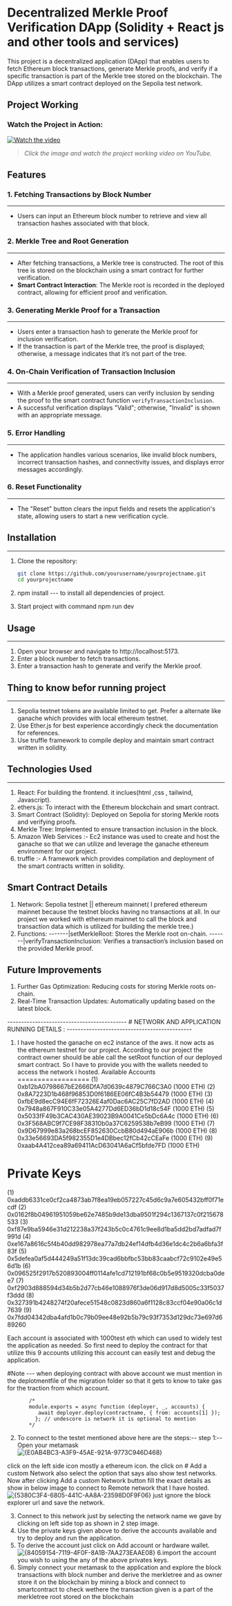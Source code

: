 # Decentralized Merkle Proof Verification DApp (Solidity + React js and other tools and services) 

This project is a decentralized application (DApp) that enables users to fetch Ethereum block transactions, generate Merkle proofs, and verify if a specific transaction is part of the Merkle tree stored on the blockchain. The DApp utilizes a smart contract deployed on the Sepolia test network.

## Project Working

### Watch the Project in Action:

[![Watch the video](https://img.youtube.com/vi/XSoUGkZcu3s/0.jpg)](https://youtu.be/XSoUGkZcu3s)

> _Click the image and watch the project working video on YouTube._

## Features

### 1. **Fetching Transactions by Block Number**
-------------------------------------------------
- Users can input an Ethereum block number to retrieve and view all transaction hashes associated with that block.

### 2. **Merkle Tree and Root Generation**
-----------------------------------------
- After fetching transactions, a Merkle tree is constructed. The root of this tree is stored on the blockchain using a smart contract for further verification.
- **Smart Contract Interaction**: The Merkle root is recorded in the deployed contract, allowing for efficient proof and verification.

### 3. **Generating Merkle Proof for a Transaction**
----------------------------------------------------
- Users enter a transaction hash to generate the Merkle proof for inclusion verification.
- If the transaction is part of the Merkle tree, the proof is displayed; otherwise, a message indicates that it’s not part of the tree.

### 4. **On-Chain Verification of Transaction Inclusion**
----------------------------------------------------------
- With a Merkle proof generated, users can verify inclusion by sending the proof to the smart contract function `verifyTransactionInclusion`.
- A successful verification displays "Valid"; otherwise, "Invalid" is shown with an appropriate message.

### 5. **Error Handling**
-------------------------
- The application handles various scenarios, like invalid block numbers, incorrect transaction hashes, and connectivity issues, and displays error messages accordingly.

### 6. **Reset Functionality**
------------------------------
- The "Reset" button clears the input fields and resets the application's state, allowing users to start a new verification cycle.

## Installation
---------------
1. Clone the repository:
   ```bash
   git clone https://github.com/yourusername/yourprojectname.git
   cd yourprojectname
   ```
2. npm install --- to install all dependencies of project.

3. Start project with command npm run dev

## Usage
--------

1. Open your browser and navigate to http://localhost:5173.
2. Enter a block number to fetch transactions.
3. Enter a transaction hash to generate and verify the Merkle proof.

## Thing to know befor running project
--------------------------------------

1. Sepolia testnet tokens are available limited to get. Prefer a alternate like ganache which
   provides with local ethereum testnet.
2. Use Ether.js for best experience accordingly check the documentation for references.
3. Use truffle framework to compile deploy and maintain smart contract written in solidity.

## Technologies Used
--------------------

1. React: For building the frontend. it inclues(html ,css , tailwind, Javascript).
2. ethers.js: To interact with the Ethereum blockchain and smart contract.
3. Smart Contract (Solidity): Deployed on Sepolia for storing Merkle roots and verifying proofs.
4. Merkle Tree: Implemented to ensure transaction inclusion in the block.
5. Amazon Web Services :- Ec2 instance was used to create and host the ganache so that we can utilize and leverage the ganache ethereum environment for our project.
6. truffle :- A framework  which provides compilation and deployment of the smart contracts written in solidity.

## Smart Contract Details

1. Network: Sepolia testnet || ethereum mainnet( I prefered ethereum mainnet because the testnet blocks having no transactions at all. In our project we worked 
   with ethereum mainnet to call the block and transaction data which is utilized for building the merkle tree.)
2. Functions:
   -------|setMerkleRoot: Stores the Merkle root on-chain.
   -------|verifyTransactionInclusion: Verifies a transaction’s inclusion based on the provided Merkle proof.

## Future Improvements

1. Further Gas Optimization: Reducing costs for storing Merkle roots on-chain.
2. Real-Time Transaction Updates: Automatically updating based on the latest block.




------------------------------------------- # NETWORK AND APPLICATION RUNNING DETAILS : ---------------------------------------------

1. I have hosted the ganache on ec2 instance of the aws. it now acts as the ethereum testnet for our project. According to our project the contract owner should be able call the setRoot function of our deployed smart contract. So I have to provide you with the wallets needed to access the network i hosted.
  Available Accounts
==================
(1) 0xb12bA0798667bE2666DfA7d0639c4879C766C3A0 (1000 ETH)
(2) 0x8A7223D1b468f96853D0f6186EE06fC4B3b54479 (1000 ETH)
(3) 0xfbE9d8ecC94E6fF72326E4af0Dac6AC25C7fD2AD (1000 ETH)
(4) 0x7948a867F910C33e05A4277Dd6ED36bD1d18c54F (1000 ETH)
(5) 0x5033fF49b3CAC430AE39023B9A0041Ce5bDc6A4c (1000 ETH)
(6) 0x3F568ABC9f7CE98F38310b0a37C6259538b7eB99 (1000 ETH)
(7) 0x9D67999e83a268bcEF852630CcbB80d494aE906b (1000 ETH)
(8) 0x33e56693DA5f982355D1e4DBbec12fCb42cCEaFe (1000 ETH)
(9) 0xaab4A412cea89a69411AcD63041A6aCf5bfde7FD (1000 ETH)

Private Keys
==================
(1) 0xaddb6331ce0cf2ca4873ab7f8ea19eb057227c45d6c9a7e605432bff0f71ecdf
(2) 0x0162f8b04961951059be62e7485b9de13dba9501f294c1367137c0f215678533
(3) 0xf87e9ba5946e31d212238a37f243b5c0c4761c9ee8d1ba5dd2bd7adfad7f991d
(4) 0xe167a8616c5f4b40dd982978ea77a7db24ef14dfb4d36e1dc4c2b6a6bfa3f83f
(5) 0x5defea0af5d444249a51f13dc39cad6bbfbc53bb83caabcf72c9102e49e56d1b
(6) 0x096525f2917b520893004ff0114afe1cd712191bf68c0b5e9519320dcba0dee7
(7) 0xf2903d888594d34b5b2d77cb46e1088976f3de06d917d8d5005c33f5037f3ddd
(8) 0x327391b4248274f20afece51548c0823d860a6f1128c83ccf04e90a06c1d7639
(9) 0x7fdd04342dba4afd1b0c79b09ee48e92b5b79c93f7353d129dc73e697d689260

Each account is associated with 1000test eth which can used to widely test the application as needed. So first need to deploy the contract for that utilize 
this 9 accounts utilizing this account can easily test and debug the application. 

#Note ---  when deploying contract with above account we must mention in the deplotmentfile of the migration folder so that it gets to know to take gas for
           the traction from which account.
          
           /*
           module.exports = async function (deployer, _, accounts) {
              await deployer.deploy(contractname, { from: accounts[1] });
             }; // undescore is network it is optional to mention
           */


2. To connect to the testet mentioned above here are the steps:--
step 1:--Open your metamask
![{E0AB4BC3-A3F9-45AE-921A-9773C946D468}](https://github.com/user-attachments/assets/a76a91f2-3df9-4fa2-941d-30c9508d4caf)

click on the left side icon mostly a ethereum icon. the click on # Add a custom Network also select the option that says also show test networks.
Now after clicking Add a custom Network button fill the exact details as show in below image to connect to Remote network that I have hosted.
![{5380C3F4-6805-441C-AA8A-23598D0F9F06}](https://github.com/user-attachments/assets/10135a80-58bd-44b6-9808-f6e3ee88251d)
just ignore the block explorer url and save the network.

3. Connect to this network just by selecting the network name we gave by clicking on left side top as shown in 2 step image.
4. Use the private keys given above to derive the accounts available and try to deploy and run the application.
5. To derive the account just click on Add account or hardware wallet.
![{84059154-7119-4F0F-8A1B-7AA273EAAE08}](https://github.com/user-attachments/assets/58ce193d-606d-4f5a-8ccc-da0e6bb0b549)
6.import the account you wish to using the any of the above privates keys.
7. Simply connect your metamask to the application and explore the block transactions with block number and derive the merkletree and as owner store it
   on the blockchain by mining a block and connect to smartcontract to check wethere the transaction given is a part of the merkletree root stored on the 
   blockchain





